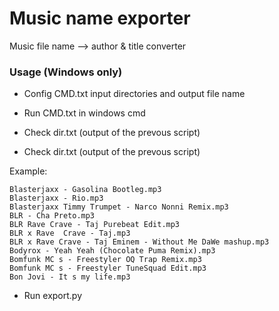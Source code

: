 # Music name exporter

Music file name --> author &amp; title converter

### Usage (Windows only)

- Config CMD.txt input directories and output file name

- Run CMD.txt in windows cmd

- Check dir.txt (output of the prevous script)

- Check dir.txt (output of the prevous script)

Example:

```
Blasterjaxx - Gasolina Bootleg.mp3 
Blasterjaxx - Rio.mp3 
Blasterjaxx Timmy Trumpet - Narco Nonni Remix.mp3 
BLR - Cha Preto.mp3 
BLR Rave Crave - Taj Purebeat Edit.mp3 
BLR x Rave  Crave - Taj.mp3 
BLR x Rave Crave - Taj Eminem - Without Me DaWe mashup.mp3 
Bodyrox - Yeah Yeah (Chocolate Puma Remix).mp3 
Bomfunk MC s - Freestyler OQ Trap Remix.mp3 
Bomfunk MC s - Freestyler TuneSquad Edit.mp3 
Bon Jovi - It s my life.mp3 
```

- Run export.py
